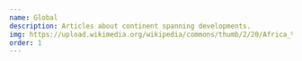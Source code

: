 ```yaml
---
name: Global
description: Articles about continent spanning developments.
img: https://upload.wikimedia.org/wikipedia/commons/thumb/2/20/Africa_%28orthographic_projection%29_blank.svg/220px-Africa_%28orthographic_projection%29_blank.svg.png
order: 1
---
```

